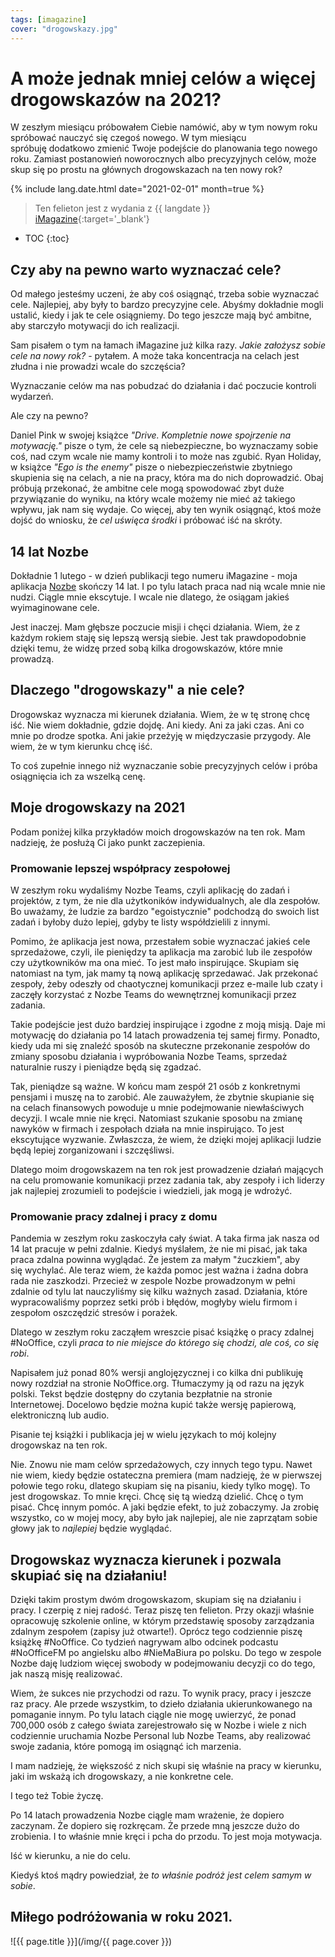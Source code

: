 ```yaml
---
tags: [imagazine]
cover: "drogowskazy.jpg"
---
```



# A może jednak mniej celów a więcej drogowskazów na 2021?

W zeszłym miesiącu próbowałem Ciebie namówić, aby w tym nowym roku spróbować nauczyć się czegoś nowego. W tym miesiącu spróbuję dodatkowo zmienić Twoje podejście do planowania tego nowego roku. Zamiast postanowień noworocznych albo precyzyjnych celów, może skup się po prostu na głównych drogowskazach na ten nowy rok?

<!--More-->

{% include lang.date.html date="2021-02-01" month=true %}

> Ten felieton jest z wydania z {{ langdate }} [iMagazine](https://imagazine.pl){:target='_blank'}

* TOC
{:toc}

## Czy aby na pewno warto wyznaczać cele?

Od małego jesteśmy uczeni, że aby coś osiągnąć, trzeba sobie wyznaczać cele. Najlepiej, aby były to bardzo precyzyjne cele. Abyśmy dokładnie mogli ustalić, kiedy i jak te cele osiągniemy. Do tego jeszcze mają być ambitne, aby starczyło motywacji do ich realizacji.

Sam pisałem o tym na łamach iMagazine już kilka razy. *Jakie założysz sobie cele na nowy rok?* - pytałem. A może taka koncentracja na celach jest złudna i nie prowadzi wcale do szczęścia?

Wyznaczanie celów ma nas pobudzać do działania i dać poczucie kontroli wydarzeń.

Ale czy na pewno?

Daniel Pink w swojej książce *"Drive. Kompletnie nowe spojrzenie na motywację."* pisze o tym, że cele są niebezpieczne, bo wyznaczamy sobie coś, nad czym wcale nie mamy kontroli i to może nas zgubić. Ryan Holiday, w książce *"Ego is the enemy"* pisze o niebezpieczeństwie zbytniego skupienia się na celach, a nie na pracy, która ma do nich doprowadzić. Obaj próbują przekonać, że ambitne cele mogą spowodować zbyt duże przywiązanie do wyniku, na który wcale możemy nie mieć aż takiego wpływu, jak nam się wydaje. Co więcej, aby ten wynik osiągnąć, ktoś może dojść do wniosku, że *cel uświęca środki* i próbować iść na skróty.

## 14 lat Nozbe

Dokładnie 1 lutego - w dzień publikacji tego numeru iMagazine - moja aplikacja [Nozbe](https://michael.gratis/nozbe) skończy 14 lat. I po tylu latach praca nad nią wcale mnie nie nudzi. Ciągle mnie ekscytuje. I wcale nie dlatego, że osiągam jakieś wyimaginowane cele.

Jest inaczej. Mam głębsze poczucie misji i chęci działania. Wiem, że z każdym rokiem staję się lepszą wersją siebie. Jest tak prawdopodobnie dzięki temu, że widzę przed sobą kilka drogowskazów, które mnie prowadzą.

## Dlaczego "drogowskazy" a nie cele?

Drogowskaz wyznacza mi kierunek działania. Wiem, że w tę stronę chcę iść. Nie wiem dokładnie, gdzie dojdę. Ani kiedy. Ani za jaki czas. Ani co mnie po drodze spotka. Ani jakie przeżyję w międzyczasie przygody. Ale wiem, że w tym kierunku chcę iść.

To coś zupełnie innego niż wyznaczanie sobie precyzyjnych celów i próba osiągnięcia ich za wszelką cenę.

## Moje drogowskazy na 2021

Podam poniżej kilka przykładów moich drogowskazów na ten rok. Mam nadzieję, że posłużą Ci jako punkt zaczepienia.

### Promowanie lepszej współpracy zespołowej

W zeszłym roku wydaliśmy Nozbe Teams, czyli aplikację do zadań i projektów, z tym, że nie dla użytkoników indywidualnych, ale dla zespołów. Bo uważamy, że ludzie za bardzo "egoistycznie" podchodzą do swoich list zadań i byłoby dużo lepiej, gdyby te listy współdzielili z innymi.

Pomimo, że aplikacja jest nowa, przestałem sobie wyznaczać jakieś cele sprzedażowe, czyli, ile pieniędzy ta aplikacja ma zarobić lub ile zespołów czy użytkowników ma ona mieć. To jest mało inspirujące. Skupiam się natomiast na tym, jak mamy tą nową aplikację sprzedawać. Jak przekonać zespoły, żeby odeszły od chaotycznej komunikacji przez e-maile lub czaty i zaczęły korzystać z Nozbe Teams do wewnętrznej komunikacji przez zadania.

Takie podejście jest dużo bardziej inspirujące i zgodne z moją misją. Daje mi motywację do działania po 14 latach prowadzenia tej samej firmy. Ponadto, kiedy uda mi się znaleźć sposób na skuteczne przekonanie zespołów do zmiany sposobu działania i wypróbowania Nozbe Teams, sprzedaż naturalnie ruszy i pieniądze będą się zgadzać.

Tak, pieniądze są ważne. W końcu mam zespół 21 osób z konkretnymi pensjami i muszę na to zarobić. Ale zauważyłem, że zbytnie skupianie się na celach finansowych powoduje u mnie podejmowanie niewłaściwych decyzji. I wcale mnie nie kręci. Natomiast szukanie sposobu na zmianę nawyków w firmach i zespołach działa na mnie inspirująco. To jest ekscytujące wyzwanie. Zwłaszcza, że wiem, że dzięki mojej aplikacji ludzie będą lepiej zorganizowani i szczęśliwsi.

Dlatego moim drogowskazem na ten rok jest prowadzenie działań mających na celu promowanie komunikacji przez zadania tak, aby zespoły i ich liderzy jak najlepiej zrozumieli to podejście i wiedzieli, jak mogą je wdrożyć.

### Promowanie pracy zdalnej i pracy z domu

Pandemia w zeszłym roku zaskoczyła cały świat. A taka firma jak nasza od 14 lat pracuje w pełni zdalnie. Kiedyś myślałem, że nie mi pisać, jak taka praca zdalna powinna wyglądać. Że jestem za małym "żuczkiem", aby się wychylać. Ale teraz wiem, że każda pomoc jest ważna i żadna dobra rada nie zaszkodzi. Przecież w zespole Nozbe prowadzonym w pełni zdalnie od tylu lat nauczyliśmy się kilku ważnych zasad. Działania, które wypracowaliśmy poprzez setki prób i błędów, mogłyby wielu firmom i zespołom oszczędzić stresów i porażek.

Dlatego w zeszłym roku zacząłem wreszcie pisać książkę o pracy zdalnej #NoOffice, czyli *praca to nie miejsce do którego się chodzi, ale coś, co się robi*.

Napisałem już ponad 80% wersji anglojęzycznej i co kilka dni publikuję nowy rozdział na stronie NoOffice.org. Tłumaczymy ją od razu na język polski. Tekst będzie dostępny do czytania bezpłatnie na stronie Internetowej. Docelowo będzie można kupić także wersję papierową, elektroniczną lub audio.

Pisanie tej książki i publikacja jej w wielu językach to mój kolejny drogowskaz na ten rok.

Nie. Znowu nie mam celów sprzedażowych, czy innych tego typu. Nawet nie wiem, kiedy będzie ostateczna premiera (mam nadzieję, że w pierwszej połowie tego roku, dlatego skupiam się na pisaniu, kiedy tylko mogę). To jest drogowskaz. To mnie kręci. Chcę się tą wiedzą dzielić. Chcę o tym pisać. Chcę innym pomóc. A jaki będzie efekt, to już zobaczymy. Ja zrobię wszystko, co w mojej mocy, aby było jak najlepiej, ale nie zaprzątam sobie głowy jak to *najlepiej* będzie wyglądać.

## Drogowskaz wyznacza kierunek i pozwala skupiać się na działaniu!

Dzięki takim prostym dwóm drogowskazom, skupiam się na działaniu i pracy. I czerpię z niej radość. Teraz piszę ten felieton. Przy okazji właśnie opracowuję szkolenie online, w którym przedstawię sposoby zarządzania zdalnym zespołem (zapisy już otwarte!). Oprócz tego codziennie piszę książkę #NoOffice. Co tydzień nagrywam albo odcinek podcastu #NoOfficeFM po angielsku albo #NieMaBiura po polsku. Do tego w zespole Nozbe daję ludziom więcej swobody w podejmowaniu decyzji co do tego, jak naszą misję realizować.

Wiem, że sukces nie przychodzi od razu. To wynik pracy, pracy i jeszcze raz pracy. Ale przede wszystkim, to dzieło działania ukierunkowanego na pomaganie innym. Po tylu latach ciągle nie mogę uwierzyć, że ponad 700,000 osób z całego świata zarejestrowało się w Nozbe i wiele z nich codziennie uruchamia Nozbe Personal lub Nozbe Teams, aby realizować swoje zadania, które pomogą im osiągnąć ich marzenia.

I mam nadzieję, że większość z nich skupi się właśnie na pracy w kierunku, jaki im wskażą ich drogowskazy, a nie konkretne cele.

I tego też Tobie życzę.

Po 14 latach prowadzenia Nozbe ciągle mam wrażenie, że dopiero zaczynam. Że dopiero się rozkręcam. Że przede mną jeszcze dużo do zrobienia. I to właśnie mnie kręci i pcha do przodu. To jest moja motywacja. 

Iść w kierunku, a nie do celu.

Kiedyś ktoś mądry powiedział, że *to właśnie podróż jest celem samym w sobie*.

## Miłego podróżowania w roku 2021.

![{{ page.title }}](/img/{{ page.cover }})

[n]: https://michael.gratis/nozbe_pl
[np]: https://michael.gratis/nozbepersonal_pl